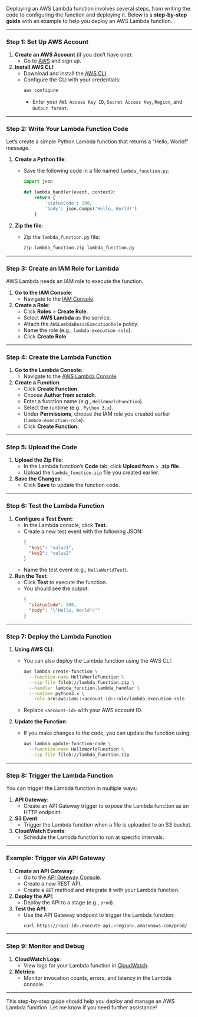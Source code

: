Deploying an AWS Lambda function involves several steps, from writing the code to configuring the function and deploying it. Below is a **step-by-step guide** with an example to help you deploy an AWS Lambda function.

---

### **Step 1: Set Up AWS Account**
1. **Create an AWS Account** (if you don’t have one):
   - Go to [AWS](https://aws.amazon.com/) and sign up.
2. **Install AWS CLI**:
   - Download and install the [AWS CLI](https://docs.aws.amazon.com/cli/latest/userguide/install-cliv2.html).
   - Configure the CLI with your credentials:
     ```bash
     aws configure
     ```
     - Enter your `AWS Access Key ID`, `Secret Access Key`, `Region`, and `Output format`.

---

### **Step 2: Write Your Lambda Function Code**
Let’s create a simple Python Lambda function that returns a "Hello, World!" message.

1. **Create a Python file**:
   - Save the following code in a file named `lambda_function.py`:
     ```python
     import json

     def lambda_handler(event, context):
         return {
             'statusCode': 200,
             'body': json.dumps('Hello, World!')
         }
     ```

2. **Zip the file**:
   - Zip the `lambda_function.py` file:
     ```bash
     zip lambda_function.zip lambda_function.py
     ```

---

### **Step 3: Create an IAM Role for Lambda**
AWS Lambda needs an IAM role to execute the function.

1. **Go to the IAM Console**:
   - Navigate to the [IAM Console](https://console.aws.amazon.com/iam/).
2. **Create a Role**:
   - Click **Roles** > **Create Role**.
   - Select **AWS Lambda** as the service.
   - Attach the `AWSLambdaBasicExecutionRole` policy.
   - Name the role (e.g., `lambda-execution-role`).
   - Click **Create Role**.

---

### **Step 4: Create the Lambda Function**
1. **Go to the Lambda Console**:
   - Navigate to the [AWS Lambda Console](https://console.aws.amazon.com/lambda/).
2. **Create a Function**:
   - Click **Create Function**.
   - Choose **Author from scratch**.
   - Enter a function name (e.g., `HelloWorldFunction`).
   - Select the runtime (e.g., `Python 3.x`).
   - Under **Permissions**, choose the IAM role you created earlier (`lambda-execution-role`).
   - Click **Create Function**.

---

### **Step 5: Upload the Code**
1. **Upload the Zip File**:
   - In the Lambda function’s **Code** tab, click **Upload from** > **.zip file**.
   - Upload the `lambda_function.zip` file you created earlier.
2. **Save the Changes**:
   - Click **Save** to update the function code.

---

### **Step 6: Test the Lambda Function**
1. **Configure a Test Event**:
   - In the Lambda console, click **Test**.
   - Create a new test event with the following JSON:
     ```json
     {
       "key1": "value1",
       "key2": "value2"
     }
     ```
   - Name the test event (e.g., `HelloWorldTest`).
2. **Run the Test**:
   - Click **Test** to execute the function.
   - You should see the output:
     ```json
     {
       "statusCode": 200,
       "body": "\"Hello, World!\""
     }
     ```

---

### **Step 7: Deploy the Lambda Function**
1. **Using AWS CLI**:
   - You can also deploy the Lambda function using the AWS CLI:
     ```bash
     aws lambda create-function \
       --function-name HelloWorldFunction \
       --zip-file fileb://lambda_function.zip \
       --handler lambda_function.lambda_handler \
       --runtime python3.x \
       --role arn:aws:iam::<account-id>:role/lambda-execution-role
     ```
   - Replace `<account-id>` with your AWS account ID.

2. **Update the Function**:
   - If you make changes to the code, you can update the function using:
     ```bash
     aws lambda update-function-code \
       --function-name HelloWorldFunction \
       --zip-file fileb://lambda_function.zip
     ```

---

### **Step 8: Trigger the Lambda Function**
You can trigger the Lambda function in multiple ways:
1. **API Gateway**:
   - Create an API Gateway trigger to expose the Lambda function as an HTTP endpoint.
2. **S3 Event**:
   - Trigger the Lambda function when a file is uploaded to an S3 bucket.
3. **CloudWatch Events**:
   - Schedule the Lambda function to run at specific intervals.

---

### **Example: Trigger via API Gateway**
1. **Create an API Gateway**:
   - Go to the [API Gateway Console](https://console.aws.amazon.com/apigateway/).
   - Create a new REST API.
   - Create a `GET` method and integrate it with your Lambda function.
2. **Deploy the API**:
   - Deploy the API to a stage (e.g., `prod`).
3. **Test the API**:
   - Use the API Gateway endpoint to trigger the Lambda function:
     ```bash
     curl https://<api-id>.execute-api.<region>.amazonaws.com/prod/
     ```

---

### **Step 9: Monitor and Debug**
1. **CloudWatch Logs**:
   - View logs for your Lambda function in [CloudWatch](https://console.aws.amazon.com/cloudwatch/).
2. **Metrics**:
   - Monitor invocation counts, errors, and latency in the Lambda console.

---

This step-by-step guide should help you deploy and manage an AWS Lambda function. Let me know if you need further assistance!
